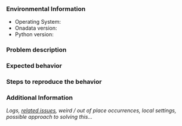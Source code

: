 ### Environmental Information

- Operating System:
- Onadata version:
- Python version:

### Problem description

### Expected behavior

### Steps to reproduce the behavior

### Additional Information

_Logs, [related issues](github.com/onaio/onadata/issues), weird / out of place occurrences, local settings, possible approach to solving this..._
